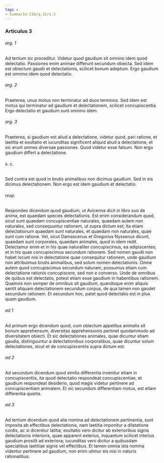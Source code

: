 ```yaml
---
tags : 
- Summa/Ia-IIæ/q.31/a.3
---
```


### Articulus 3

###### arg. 1
Ad tertium sic proceditur. Videtur quod gaudium sit omnino idem quod delectatio. Passiones enim animae differunt secundum obiecta. Sed idem est obiectum gaudii et delectationis, scilicet bonum adeptum. Ergo gaudium est omnino idem quod delectatio.

###### arg. 2
Praeterea, unus motus non terminatur ad duos terminos. Sed idem est motus qui terminatur ad gaudium et delectationem, scilicet concupiscentia. Ergo delectatio et gaudium sunt omnino idem.

###### arg. 3
Praeterea, si gaudium est aliud a delectatione, videtur quod, pari ratione, et laetitia et exultatio et iucunditas significent aliquid aliud a delectatione, et sic erunt omnes diversae passiones. Quod videtur esse falsum. Non ergo gaudium differt a delectatione.

###### s. c.
Sed contra est quod in brutis animalibus non dicimus gaudium. Sed in eis dicimus delectationem. Non ergo est idem gaudium et delectatio.

###### resp.
Respondeo dicendum quod gaudium, ut Avicenna dicit in libro suo de anima, est quaedam species delectationis. Est enim considerandum quod, sicut sunt quaedam concupiscentiae naturales, quaedam autem non naturales, sed consequuntur rationem, ut supra dictum est; ita etiam delectationum quaedam sunt naturales, et quaedam non naturales, quae sunt cum ratione. Vel, sicut Damascenus et Gregorius Nyssenus dicunt, quaedam sunt corporales, quaedam animales, quod in idem redit. Delectamur enim et in his quae naturaliter concupiscimus, ea adipiscentes; et in his quae concupiscimus secundum rationem. Sed nomen gaudii non habet locum nisi in delectatione quae consequitur rationem, unde gaudium non attribuimus brutis animalibus, sed solum nomen delectationis. Omne autem quod concupiscimus secundum naturam, possumus etiam cum delectatione rationis concupiscere, sed non e converso. Unde de omnibus de quibus est delectatio, potest etiam esse gaudium in habentibus rationem. Quamvis non semper de omnibus sit gaudium, quandoque enim aliquis sentit aliquam delectationem secundum corpus, de qua tamen non gaudet secundum rationem. Et secundum hoc, patet quod delectatio est in plus quam gaudium.

###### ad 1
Ad primum ergo dicendum quod, cum obiectum appetitus animalis sit bonum apprehensum, diversitas apprehensionis pertinet quodammodo ad diversitatem obiecti. Et sic delectationes animales, quae dicuntur etiam gaudia, distinguuntur a delectationibus corporalibus, quae dicuntur solum delectationes, sicut et de concupiscentiis supra dictum est.

###### ad 2
Ad secundum dicendum quod similis differentia invenitur etiam in concupiscentiis, ita quod delectatio respondeat concupiscentiae, et gaudium respondeat desiderio, quod magis videtur pertinere ad concupiscentiam animalem. Et sic secundum differentiam motus, est etiam differentia quietis.

###### ad 3
Ad tertium dicendum quod alia nomina ad delectationem pertinentia, sunt imposita ab effectibus delectationis, nam laetitia imponitur a dilatatione cordis, ac si diceretur latitia; exultatio vero dicitur ab exterioribus signis delectationis interioris, quae apparent exterius, inquantum scilicet interius gaudium prosilit ad exteriora; iucunditas vero dicitur a quibusdam specialibus laetitiae signis vel effectibus. Et tamen omnia ista nomina videntur pertinere ad gaudium, non enim utimur eis nisi in naturis rationalibus.

